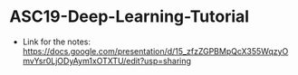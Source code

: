 # ASC19-Deep-Learning-Tutorial

- Link for the notes:
https://docs.google.com/presentation/d/15_zfzZGPBMpQcX355WqzyOmvYsr0LjODyAym1xOTXTU/edit?usp=sharing
